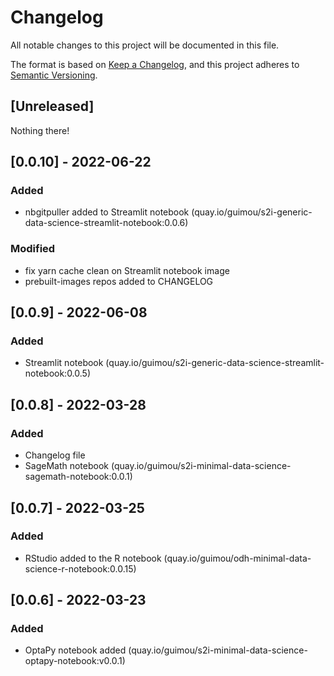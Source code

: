 # Changelog

All notable changes to this project will be documented in this file.

The format is based on [Keep a Changelog](https://keepachangelog.com/en/1.0.0/),
and this project adheres to [Semantic Versioning](https://semver.org/spec/v2.0.0.html).

## [Unreleased]

Nothing there!

## [0.0.10] - 2022-06-22

### Added

- nbgitpuller added to Streamlit notebook (quay.io/guimou/s2i-generic-data-science-streamlit-notebook:0.0.6)

### Modified

- fix yarn cache clean on Streamlit notebook image
- prebuilt-images repos added to CHANGELOG

## [0.0.9] - 2022-06-08

### Added

- Streamlit notebook (quay.io/guimou/s2i-generic-data-science-streamlit-notebook:0.0.5)

## [0.0.8] - 2022-03-28

### Added

- Changelog file
- SageMath notebook (quay.io/guimou/s2i-minimal-data-science-sagemath-notebook:0.0.1)

## [0.0.7] - 2022-03-25

### Added

- RStudio added to the R notebook (quay.io/guimou/odh-minimal-data-science-r-notebook:0.0.15)

## [0.0.6] - 2022-03-23

### Added

- OptaPy notebook added (quay.io/guimou/s2i-minimal-data-science-optapy-notebook:v0.0.1)
